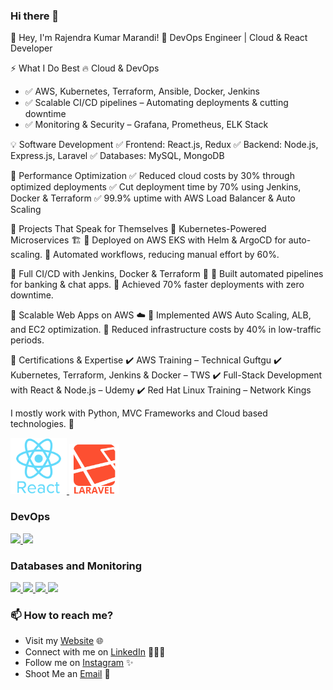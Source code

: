 ### Hi there 👋 
 👋 Hey, I'm Rajendra Kumar Marandi!
🚀 DevOps Engineer | Cloud & React Developer 

⚡ What I Do Best
🔥 Cloud & DevOps
- ✅ AWS, Kubernetes, Terraform, Ansible, Docker, Jenkins  
- ✅ Scalable CI/CD pipelines – Automating deployments & cutting downtime  
- ✅ Monitoring & Security – Grafana, Prometheus, ELK Stack  


💡 Software Development
✅ Frontend: React.js, Redux
✅ Backend: Node.js, Express.js, Laravel
✅ Databases: MySQL, MongoDB

🚀 Performance Optimization
✅ Reduced cloud costs by 30% through optimized deployments
✅ Cut deployment time by 70% using Jenkins, Docker & Terraform
✅ 99.9% uptime with AWS Load Balancer & Auto Scaling

🚀 Projects That Speak for Themselves
🔹 Kubernetes-Powered Microservices 🏗️
📌 Deployed on AWS EKS with Helm & ArgoCD for auto-scaling.
📌 Automated workflows, reducing manual effort by 60%.

🔹 Full CI/CD with Jenkins, Docker & Terraform 🔄
📌 Built automated pipelines for banking & chat apps.
📌 Achieved 70% faster deployments with zero downtime.

🔹 Scalable Web Apps on AWS ☁️
📌 Implemented AWS Auto Scaling, ALB, and EC2 optimization.
📌 Reduced infrastructure costs by 40% in low-traffic periods.

📜 Certifications & Expertise
✔️ AWS Training – Technical Guftgu
✔️ Kubernetes, Terraform, Jenkins & Docker – TWS
✔️ Full-Stack Development with React & Node.js – Udemy
✔️ Red Hat Linux Training – Network Kings


I mostly work with Python, MVC Frameworks and Cloud based technologies. 🚀


<p float="left">
  
   <a href="https://react.dev/" target="_blank">
    <img src="https://raw.githubusercontent.com/devicons/devicon/master/icons/react/react-original-wordmark.svg" height="90"/>
</a>

<a href="https://laravel.com/">
    <img src="https://raw.githubusercontent.com/devicons/devicon/master/icons/laravel/laravel-plain-wordmark.svg" height="80"/>
</a>

 </p>
  
### DevOps
  
 <p float="left">
  <a href="https://m.do.co/c/3bc2250b7076" target="_blank" >
    <img src="https://raw.githubusercontent.com/itsksaurabh/itsksaurabh/master/assets/do.gif"  height="75" />
  </a> 
  <a href="https://aws.amazon.com/" target="_blank" >
    <img src="https://miro.medium.com/v2/resize:fit:1400/1*m0s2io11J82PR7miqan92w.png"  height="75" />
  </a>
 </p>
  
### Databases and Monitoring
  
  <a href="https://prometheus.io/" target="_blank" >
    <img src="https://raw.githubusercontent.com/itsksaurabh/itsksaurabh/master/assets/prometheus.gif" height="65" />
  </a>
  <a href="https://www.influxdata.com/" target="_blank" >
    <img src="https://raw.githubusercontent.com/itsksaurabh/itsksaurabh/master/assets/influxdata.gif" height="60" />
  </a>
    <a href="https://www.postgresql.org" target="_blank" >
    <img src="https://www.postgresql.org/media/img/about/press/elephant.png" height="60" />
  </a>
  </a>
    <a href="https://www.mongodb.com/" target="_blank" >
    <img src="https://www.logolynx.com/images/logolynx/cf/cf72126a3551b816d617a06ffb01388b.png" height="60" />
  </a>
  
</p>


### 📫 How to reach me?

 - Visit my [Website](https://www.trainwithshubham.com) 🌐
 - Connect with me on [LinkedIn](https://www.linkedin.com/in/shubhamlondhe1996/) 👨🏻‍💻
 - Follow me on [Instagram](https://www.instagram.com/shubhamlondhe96/) ✨
 - Shoot Me an [Email](mailto:trainwithshubham@gmail.com) 💌
